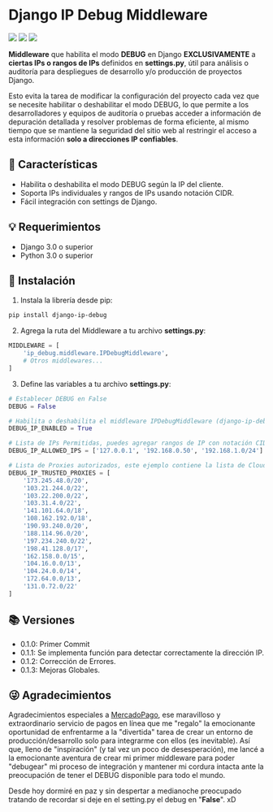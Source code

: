 # Django IP Debug Middleware
![](https://img.shields.io/github/created-at/oguerrerog/django-ip-debug) ![](https://img.shields.io/github/last-commit/oguerrerog/django-ip-debug) ![](https://img.shields.io/github/stars/oguerrerog/django-ip-debug?style=flat-square)

**Middleware** que habilita el modo **DEBUG** en Django **EXCLUSIVAMENTE** a **ciertas IPs o rangos de IPs** definidos en **settings.py**, útil para análisis o auditoría para despliegues de desarrollo y/o producción de proyectos Django.

Esto evita la tarea de modificar la configuración del proyecto cada vez que se necesite habilitar o deshabilitar el modo DEBUG, lo que permite a los desarrolladores y equipos de auditoría o pruebas acceder a información de depuración detallada y resolver problemas de forma eficiente, al mismo tiempo que se mantiene la seguridad del sitio web al restringir el acceso a esta información **solo a direcciones IP confiables**.

## 🔎 Características
- Habilita o deshabilita el modo DEBUG según la IP del cliente.
- Soporta IPs individuales y rangos de IPs usando notación CIDR.
- Fácil integración con settings de Django.

## 💡 Requerimientos
- Django 3.0 o superior
- Python 3.0 o superior

## 📲 Instalación
1) Instala la librería desde pip:

```bash
pip install django-ip-debug
```

2) Agrega la ruta del Middleware a tu archivo **settings.py**:
```python
MIDDLEWARE = [
    'ip_debug.middleware.IPDebugMiddleware',
    # Otros middlewares...
]
```

3) Define las variables a tu archivo **settings.py**: 
```python
# Establecer DEBUG en False
DEBUG = False

# Habilita o deshabilita el middleware IPDebugMiddleware (django-ip-debug)
DEBUG_IP_ENABLED = True

# Lista de IPs Permitidas, puedes agregar rangos de IP con notación CIDR
DEBUG_IP_ALLOWED_IPS = ['127.0.0.1', '192.168.0.50', '192.168.1.0/24']

# Lista de Proxies autorizados, este ejemplo contiene la lista de Cloudflare
DEBUG_IP_TRUSTED_PROXIES = [
    '173.245.48.0/20',
    '103.21.244.0/22',
    '103.22.200.0/22',
    '103.31.4.0/22',
    '141.101.64.0/18',
    '108.162.192.0/18',
    '190.93.240.0/20',
    '188.114.96.0/20',
    '197.234.240.0/22',
    '198.41.128.0/17',
    '162.158.0.0/15',
    '104.16.0.0/13',
    '104.24.0.0/14',
    '172.64.0.0/13',
    '131.0.72.0/22'
]
```

## 📚 Versiones
- 0.1.0: Primer Commit
- 0.1.1: Se implementa función para detectar correctamente la dirección IP.
- 0.1.2: Corrección de Errores.
- 0.1.3: Mejoras Globales.

## 😜 Agradecimientos
Agradecimientos especiales a [MercadoPago](https://github.com/mercadopago "MercadoPago"), ese maravilloso y extraordinario servicio de pagos en línea que me "regalo" la emocionante oportunidad de enfrentarme a la "divertida" tarea de crear un entorno de producción/desarrollo solo para integrarme con ellos (es inevitable). Así que, lleno de "inspiración" (y tal vez un poco de desesperación), me lancé a la emocionante aventura de crear mi primer middleware para poder "debugear" mi proceso de integración y mantener mi cordura intacta ante la preocupación de tener el DEBUG disponible para todo el mundo.

Desde hoy dormiré en paz y sin despertar a medianoche preocupado tratando de recordar si deje en el setting.py el debug en "**False**". xD
